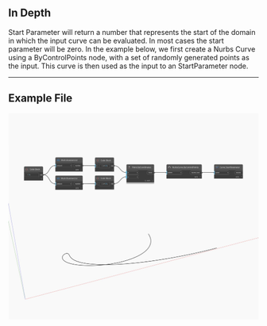 ## In Depth
Start Parameter will return a number that represents the start of the domain in which the input curve can be evaluated. In most cases the start parameter will be zero. In the example below, we first create a Nurbs Curve using a ByControlPoints node, with a set of randomly generated points as the input. This curve is then used as the input to an StartParameter node.
___
## Example File

![StartParameter](./Autodesk.DesignScript.Geometry.Curve.StartParameter_img.jpg)


